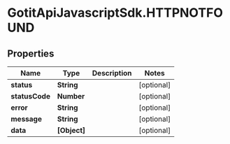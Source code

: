 # GotitApiJavascriptSdk.HTTPNOTFOUND

## Properties

Name | Type | Description | Notes
------------ | ------------- | ------------- | -------------
**status** | **String** |  | [optional] 
**statusCode** | **Number** |  | [optional] 
**error** | **String** |  | [optional] 
**message** | **String** |  | [optional] 
**data** | **[Object]** |  | [optional] 


